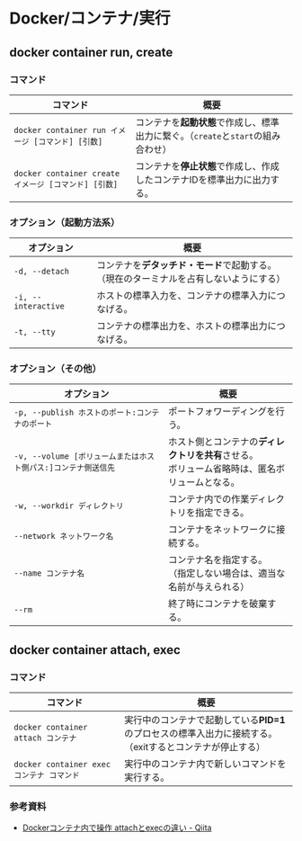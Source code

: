 # Docker/コンテナ/実行

## docker container run, create

### コマンド

| コマンド                                             | 概要                                                         |
| ---------------------------------------------------- | ------------------------------------------------------------ |
| `docker container run イメージ [コマンド] [引数]`    | コンテナを**起動状態**で作成し、標準出力に繋ぐ。（`create`と`start`の組み合わせ） |
| `docker container create イメージ [コマンド] [引数]` | コンテナを**停止状態**で作成し、作成したコンテナIDを標準出力に出力する。 |

### オプション（起動方法系）

| オプション          | 概要                                                         |
| ------------------- | ------------------------------------------------------------ |
| `-d, --detach`      | コンテナを**デタッチド・モード**で起動する。<br />（現在のターミナルを占有しないようにする） |
| `-i, --interactive` | ホストの標準入力を、コンテナの標準入力につなげる。           |
| `-t, --tty`         | コンテナの標準出力を、ホストの標準出力につなげる。           |

### オプション（その他）

| オプション                                                   | 概要                                                         |
| ------------------------------------------------------------ | ------------------------------------------------------------ |
| `-p, --publish ホストのポート:コンテナのポート`              | ポートフォワーディングを行う。                               |
| `-v, --volume [ボリュームまたはホスト側パス:]コンテナ側送信先` | ホスト側とコンテナの**ディレクトリを共有**させる。<br />ボリューム省略時は、匿名ボリュームとなる。 |
| `-w, --workdir ディレクトリ`                                 | コンテナ内での作業ディレクトリを指定できる。                 |
| `--network ネットワーク名`                                   | コンテナをネットワークに接続する。                           |
| `--name コンテナ名`                                          | コンテナ名を指定する。<br />（指定しない場合は、適当な名前が与えられる） |
| `--rm`                                                       | 終了時にコンテナを破棄する。                                 |

## docker container attach, exec

### コマンド

| コマンド                                  | 概要                                                         |
| ----------------------------------------- | ------------------------------------------------------------ |
| `docker container attach コンテナ`        | 実行中のコンテナで起動している**PID=1**のプロセスの標準入出力に接続する。<br />（exitするとコンテナが停止する） |
| `docker container exec コンテナ コマンド` | 実行中のコンテナ内で新しいコマンドを実行する。               |

### 参考資料

- [Dockerコンテナ内で操作 attachとexecの違い - Qiita](https://qiita.com/RyoMa_0923/items/9b5d2c4a97205692a560)
